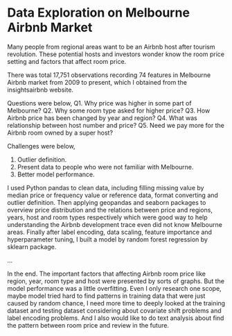 # Data Exploration on Melbourne Airbnb Market

Many people from regional areas want to be an Airbnb host after tourism revolution. These potential hosts and investors wonder know the room price setting and factors that affect room price.

There was total 17,751 observations recording 74 features in Melbourne Airbnb market from 2009 to present, which I obtained from the insightsairbnb website. 

Questions were below, 
Q1. Why price was higher in some part of Melbourne? 
Q2. Why some room type asked for higher price? 
Q3. How Airbnb price has been changed by year and region?
Q4. What was relationship between host number and price?
Q5. Need we pay more for the Airbnb room owned by a super host?

Challenges were below,
1. Outlier definition.
2. Present data to people who were not familiar with Melbourne.
3. Better model performance.

I used Python pandas to clean data, including filling missing value by median price or frequency value or reference data, format converting and outlier definition. Then applying geopandas and seaborn packages to overview price distribution and the relations between price and regions, years, host and room types respectively which were good way to help understanding the Airbnb development trace even did not know Melbourne areas. Finally after label encoding, data scaling, feature importance and hyperparameter tuning,  I built a model by random forest regression by sklearn package.

...

In the end. The important factors that affecting Airbnb room price like region, year, room type and host were presented by sorts of graphs. But the model performance was a little overfitting. Even I only research one scope, maybe model tried hard to find patterns in training data that were just caused by random chance, I need more time to deeply looked at the training dataset and testing dataset considering about covariate shift problems and label encoding problems. And I also would like to do text analysis about find the pattern between room price and review in the future.


